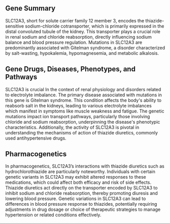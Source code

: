 ## Gene Summary
SLC12A3, short for solute carrier family 12 member 3, encodes the thiazide-sensitive sodium-chloride cotransporter, which is primarily expressed in the distal convoluted tubule of the kidney. This transporter plays a crucial role in renal sodium and chloride reabsorption, directly influencing sodium balance and blood pressure regulation. Mutations in SLC12A3 are predominantly associated with Gitelman syndrome, a disorder characterized by salt-wasting, hypokalemia, hypomagnesemia, and metabolic alkalosis.

## Gene Drugs, Diseases, Phenotypes, and Pathways
SLC12A3 is crucial In the context of renal physiology and disorders related to electrolyte imbalance. The primary disease associated with mutations in this gene is Gitelman syndrome. This condition affects the body's ability to reabsorb salt in the kidneys, leading to various electrolyte imbalances which manifest in symptoms like muscle weakness and fatigue. The genetic mutations impact ion transport pathways, particularly those involving chloride and sodium reabsorption, underpinning the disease's phenotypic characteristics. Additionally, the activity of SLC12A3 is pivotal in understanding the mechanisms of action of thiazide diuretics, commonly used antihypertensive drugs.

## Pharmacogenetics
In pharmacogenetics, SLC12A3’s interactions with thiazide diuretics such as hydrochlorothiazide are particularly noteworthy. Individuals with certain genetic variants in SLC12A3 may exhibit altered responses to these medications, which could affect both efficacy and risk of side effects. Thiazide diuretics act directly on the transporter encoded by SLC12A3 to inhibit sodium and chloride reabsorption, thereby promoting diuresis and lowering blood pressure. Genetic variations in SLC12A3 can lead to differences in blood pressure response to thiazides, potentially requiring adjustments in drug dosage or choice of therapeutic strategies to manage hypertension or related conditions effectively.